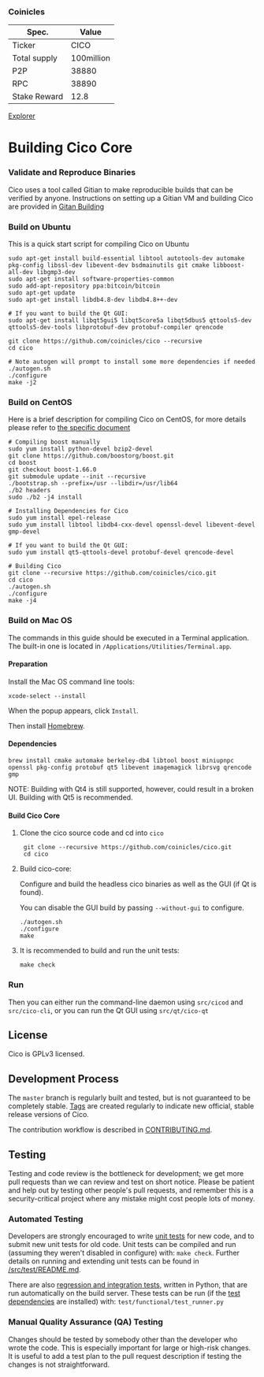 ### Coinicles



|   Spec.          | Value  | 
| ------------ | ------------- | 
| Ticker       |     CICO         |
| Total supply |     100million   |
| P2P          |     38880         | 
| RPC          |     38890         | 
| Stake Reward |     12.8          |


[Explorer](https://explorer.coinicles.tech)

# Building Cico Core

### Validate and Reproduce Binaries

Cico uses a tool called Gitian to make reproducible builds that can be verified by anyone. Instructions on setting up a Gitian VM and building Cico are provided in [Gitan Building](https://github.com/coinicles/cico/blob/master/doc/gitian-building.md)

### Build on Ubuntu

This is a quick start script for compiling Cico on Ubuntu


    sudo apt-get install build-essential libtool autotools-dev automake pkg-config libssl-dev libevent-dev bsdmainutils git cmake libboost-all-dev libgmp3-dev
    sudo apt-get install software-properties-common
    sudo add-apt-repository ppa:bitcoin/bitcoin
    sudo apt-get update
    sudo apt-get install libdb4.8-dev libdb4.8++-dev

    # If you want to build the Qt GUI:
    sudo apt-get install libqt5gui5 libqt5core5a libqt5dbus5 qttools5-dev qttools5-dev-tools libprotobuf-dev protobuf-compiler qrencode

    git clone https://github.com/coinicles/cico --recursive
    cd cico

    # Note autogen will prompt to install some more dependencies if needed
    ./autogen.sh
    ./configure 
    make -j2
    
### Build on CentOS

Here is a brief description for compiling Cico on CentOS, for more details please refer to [the specific document](https://github.com/coinicles/cico/blob/master/doc/build-unix.md)

    # Compiling boost manually
    sudo yum install python-devel bzip2-devel
    git clone https://github.com/boostorg/boost.git
    cd boost
    git checkout boost-1.66.0
    git submodule update --init --recursive
    ./bootstrap.sh --prefix=/usr --libdir=/usr/lib64
    ./b2 headers
    sudo ./b2 -j4 install
    
    # Installing Dependencies for Cico
    sudo yum install epel-release
    sudo yum install libtool libdb4-cxx-devel openssl-devel libevent-devel gmp-devel
    
    # If you want to build the Qt GUI:
    sudo yum install qt5-qttools-devel protobuf-devel qrencode-devel
    
    # Building Cico
    git clone --recursive https://github.com/coinicles/cico.git
    cd cico
    ./autogen.sh
    ./configure
    make -j4

### Build on Mac OS

The commands in this guide should be executed in a Terminal application.
The built-in one is located in `/Applications/Utilities/Terminal.app`.

#### Preparation

Install the Mac OS command line tools:

`xcode-select --install`

When the popup appears, click `Install`.

Then install [Homebrew](https://brew.sh).

#### Dependencies

    brew install cmake automake berkeley-db4 libtool boost miniupnpc openssl pkg-config protobuf qt5 libevent imagemagick librsvg qrencode gmp

NOTE: Building with Qt4 is still supported, however, could result in a broken UI. Building with Qt5 is recommended.

#### Build Cico Core

1. Clone the cico source code and cd into `cico`

        git clone --recursive https://github.com/coinicles/cico.git
        cd cico

2.  Build cico-core:

    Configure and build the headless cico binaries as well as the GUI (if Qt is found).

    You can disable the GUI build by passing `--without-gui` to configure.

        ./autogen.sh
        ./configure
        make

3.  It is recommended to build and run the unit tests:

        make check

### Run

Then you can either run the command-line daemon using `src/cicod` and `src/cico-cli`, or you can run the Qt GUI using `src/qt/cico-qt`

License
-------

Cico is GPLv3 licensed.


Development Process
-------------------

The `master` branch is regularly built and tested, but is not guaranteed to be
completely stable. [Tags](https://github.com/coinicles/cico/tags) are created
regularly to indicate new official, stable release versions of Cico.

The contribution workflow is described in [CONTRIBUTING.md](https://github.com/coinicles/cico/blob/master/CONTRIBUTING.md).


Testing
-------

Testing and code review is the bottleneck for development; we get more pull
requests than we can review and test on short notice. Please be patient and help out by testing
other people's pull requests, and remember this is a security-critical project where any mistake might cost people
lots of money.

### Automated Testing

Developers are strongly encouraged to write [unit tests](src/test/README.md) for new code, and to
submit new unit tests for old code. Unit tests can be compiled and run
(assuming they weren't disabled in configure) with: `make check`. Further details on running
and extending unit tests can be found in [/src/test/README.md](/src/test/README.md).

There are also [regression and integration tests](/test), written
in Python, that are run automatically on the build server.
These tests can be run (if the [test dependencies](/test) are installed) with: `test/functional/test_runner.py`

### Manual Quality Assurance (QA) Testing

Changes should be tested by somebody other than the developer who wrote the
code. This is especially important for large or high-risk changes. It is useful
to add a test plan to the pull request description if testing the changes is
not straightforward.

